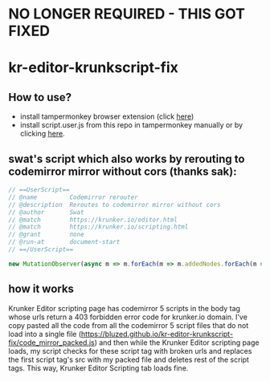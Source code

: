 # NO LONGER REQUIRED - THIS GOT FIXED

# kr-editor-krunkscript-fix
## How to use?
- install tampermonkey browser extension (click [here](https://chromewebstore.google.com/detail/tampermonkey/dhdgffkkebhmkfjojejmpbldmpobfkfo))
- install script.user.js from this repo in tampermonkey manually or by clicking [here](https://bluzed.github.io/kr-editor-krunkscript-fix/script.user.js).

## swat's script which also works by rerouting to codemirror mirror without cors (thanks sak):
```js
// ==UserScript==
// @name         Codemirror rerouter
// @description  Reroutes to codemirror mirror without cors
// @author       Swat
// @match        https://krunker.io/editor.html
// @match        https://krunker.io/scripting.html
// @grant        none
// @run-at       document-start
// ==/UserScript==

new MutationObserver(async m => m.forEach(m => m.addedNodes.forEach(m => m.src &&= m.src.replace("codemirror.net", "codemirror-mirror.swatdo.ge")))).observe(document, { childList: true, subtree: true })
```


## how it works
Krunker Editor scripting page has codemirror 5 scripts in the body tag whose urls return a 403 forbidden error code for krunker.io domain. 
I've copy pasted all the code from all the codemirror 5 script files that do not load into a single file (https://bluzed.github.io/kr-editor-krunkscript-fix/code_mirror_packed.js) and then while the Krunker Editor scripting page loads, my script checks for these script tag with broken urls and replaces the first script tag's src with my packed file and deletes rest of the script tags.
This way, Krunker Editor Scripting tab loads fine.
